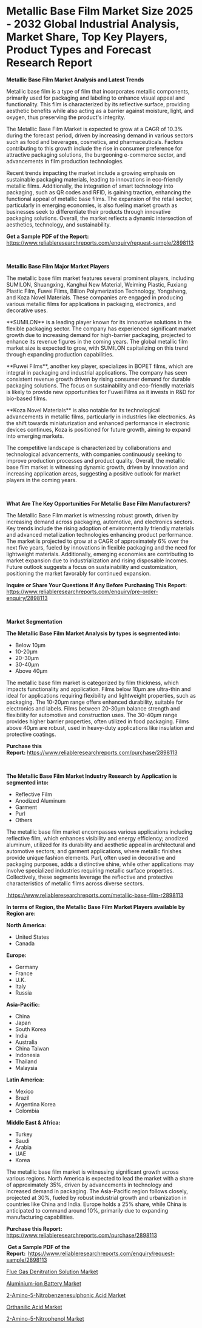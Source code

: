 <p><h1>Metallic Base Film Market Size 2025 - 2032 Global Industrial Analysis, Market Share, Top Key Players, Product Types and Forecast Research Report</h1></p><p><strong>Metallic Base Film Market Analysis and Latest Trends</strong></p>
<p><p>Metallic base film is a type of film that incorporates metallic components, primarily used for packaging and labeling to enhance visual appeal and functionality. This film is characterized by its reflective surface, providing aesthetic benefits while also acting as a barrier against moisture, light, and oxygen, thus preserving the product's integrity. </p><p>The Metallic Base Film Market is expected to grow at a CAGR of 10.3% during the forecast period, driven by increasing demand in various sectors such as food and beverages, cosmetics, and pharmaceuticals. Factors contributing to this growth include the rise in consumer preference for attractive packaging solutions, the burgeoning e-commerce sector, and advancements in film production technologies. </p><p>Recent trends impacting the market include a growing emphasis on sustainable packaging materials, leading to innovations in eco-friendly metallic films. Additionally, the integration of smart technology into packaging, such as QR codes and RFID, is gaining traction, enhancing the functional appeal of metallic base films. The expansion of the retail sector, particularly in emerging economies, is also fueling market growth as businesses seek to differentiate their products through innovative packaging solutions. Overall, the market reflects a dynamic intersection of aesthetics, technology, and sustainability.</p></p>
<p><strong>Get a Sample PDF of the Report:&nbsp;</strong> <a href="https://www.reliableresearchreports.com/enquiry/request-sample/2898113?utm_campaign=83&utm_medium=2&utm_source=Github&utm_content=ia&utm_term=15032025&utm_id=metallic-base-film">https://www.reliableresearchreports.com/enquiry/request-sample/2898113</a></p>
<p>&nbsp;</p>
<p><strong>Metallic Base Film Major Market Players</strong></p>
<p><p>The metallic base film market features several prominent players, including SUMILON, Shuangxing, Kanghui New Material, Weiming Plastic, Fuxiang Plastic Film, Fuwei Films, Billion Polymerization Technology, Yongsheng, and Koza Novel Materials. These companies are engaged in producing various metallic films for applications in packaging, electronics, and decorative uses.</p><p>**SUMILON** is a leading player known for its innovative solutions in the flexible packaging sector. The company has experienced significant market growth due to increasing demand for high-barrier packaging, projected to enhance its revenue figures in the coming years. The global metallic film market size is expected to grow, with SUMILON capitalizing on this trend through expanding production capabilities.</p><p>**Fuwei Films**, another key player, specializes in BOPET films, which are integral in packaging and industrial applications. The company has seen consistent revenue growth driven by rising consumer demand for durable packaging solutions. The focus on sustainability and eco-friendly materials is likely to provide new opportunities for Fuwei Films as it invests in R&D for bio-based films.</p><p>**Koza Novel Materials** is also notable for its technological advancements in metallic films, particularly in industries like electronics. As the shift towards miniaturization and enhanced performance in electronic devices continues, Koza is positioned for future growth, aiming to expand into emerging markets.</p><p>The competitive landscape is characterized by collaborations and technological advancements, with companies continuously seeking to improve production processes and product quality. Overall, the metallic base film market is witnessing dynamic growth, driven by innovation and increasing application areas, suggesting a positive outlook for market players in the coming years.</p></p>
<p>&nbsp;</p>
<p><strong>What Are The Key Opportunities For Metallic Base Film Manufacturers?</strong></p>
<p><p>The Metallic Base Film market is witnessing robust growth, driven by increasing demand across packaging, automotive, and electronics sectors. Key trends include the rising adoption of environmentally friendly materials and advanced metallization technologies enhancing product performance. The market is projected to grow at a CAGR of approximately 6% over the next five years, fueled by innovations in flexible packaging and the need for lightweight materials. Additionally, emerging economies are contributing to market expansion due to industrialization and rising disposable incomes. Future outlook suggests a focus on sustainability and customization, positioning the market favorably for continued expansion.</p></p>
<p><strong>Inquire or Share Your Questions If Any Before Purchasing This Report:</strong> <a href="https://www.reliableresearchreports.com/enquiry/pre-order-enquiry/2898113?utm_campaign=83&utm_medium=2&utm_source=Github&utm_content=ia&utm_term=15032025&utm_id=metallic-base-film">https://www.reliableresearchreports.com/enquiry/pre-order-enquiry/2898113</a></p>
<p>&nbsp;</p>
<p><strong>Market Segmentation</strong></p>
<p><strong>The Metallic Base Film Market Analysis by types is segmented into:</strong></p>
<p><ul><li>Below 10μm</li><li>10-20μm</li><li>20-30μm</li><li>30-40μm</li><li>Above 40μm</li></ul></p>
<p><p>The metallic base film market is categorized by film thickness, which impacts functionality and application. Films below 10μm are ultra-thin and ideal for applications requiring flexibility and lightweight properties, such as packaging. The 10-20μm range offers enhanced durability, suitable for electronics and labels. Films between 20-30μm balance strength and flexibility for automotive and construction uses. The 30-40μm range provides higher barrier properties, often utilized in food packaging. Films above 40μm are robust, used in heavy-duty applications like insulation and protective coatings.</p></p>
<p><strong>Purchase this Report:&nbsp;</strong><a href="https://www.reliableresearchreports.com/purchase/2898113?utm_campaign=83&utm_medium=2&utm_source=Github&utm_content=ia&utm_term=15032025&utm_id=metallic-base-film">https://www.reliableresearchreports.com/purchase/2898113</a></p>
<p>&nbsp;</p>
<p><strong>The Metallic Base Film Market Industry Research by Application is segmented into:</strong></p>
<p><ul><li>Reflective Film</li><li>Anodized Aluminum</li><li>Garment</li><li>Purl</li><li>Others</li></ul></p>
<p><p>The metallic base film market encompasses various applications including reflective film, which enhances visibility and energy efficiency; anodized aluminum, utilized for its durability and aesthetic appeal in architectural and automotive sectors; and garment applications, where metallic finishes provide unique fashion elements. Purl, often used in decorative and packaging purposes, adds a distinctive shine, while other applications may involve specialized industries requiring metallic surface properties. Collectively, these segments leverage the reflective and protective characteristics of metallic films across diverse sectors.</p></p>
<p><a href="https://www.reliableresearchreports.com/metallic-base-film-r2898113?utm_campaign=83&utm_medium=2&utm_source=Github&utm_content=ia&utm_term=15032025&utm_id=metallic-base-film">&nbsp;https://www.reliableresearchreports.com/metallic-base-film-r2898113</a></p>
<p><strong>In terms of Region, the Metallic Base Film Market Players available by Region are:</strong></p>
<p>
    <p> <strong> North America: </strong>
        <ul>
            <li>United States</li>
            <li>Canada</li>
        </ul>
        </p> 
    <p> <strong> Europe: </strong>
        <ul>
            <li>Germany</li>
            <li>France</li>
            <li>U.K.</li>
            <li>Italy</li>
            <li>Russia</li>
        </ul>
        </p> 
    <p> <strong> Asia-Pacific: </strong>
        <ul>
            <li>China</li>
            <li>Japan</li>
            <li>South Korea</li>
            <li>India</li>
            <li>Australia</li>
            <li>China Taiwan</li>
            <li>Indonesia</li>
            <li>Thailand</li>
            <li>Malaysia</li>
        </ul>
        </p> 
    <p> <strong> Latin America: </strong>
        <ul>
            <li>Mexico</li>
            <li>Brazil</li>
            <li>Argentina Korea</li>
            <li>Colombia</li>
        </ul>
        </p> 
    <p> <strong> Middle East & Africa: </strong>
        <ul>
            <li>Turkey</li>
            <li>Saudi</li>
            <li>Arabia</li>
            <li>UAE</li>
            <li>Korea</li>
        </ul>
    </p>
    </p>
<p><p>The metallic base film market is witnessing significant growth across various regions. North America is expected to lead the market with a share of approximately 35%, driven by advancements in technology and increased demand in packaging. The Asia-Pacific region follows closely, projected at 30%, fueled by robust industrial growth and urbanization in countries like China and India. Europe holds a 25% share, while China is anticipated to command around 10%, primarily due to expanding manufacturing capabilities.</p></p>
<p><strong>Purchase this Report: </strong><a href="https://www.reliableresearchreports.com/purchase/2898113?utm_campaign=83&utm_medium=2&utm_source=Github&utm_content=ia&utm_term=15032025&utm_id=metallic-base-film">https://www.reliableresearchreports.com/purchase/2898113</a></p>
<p>&nbsp;<strong>Get a Sample PDF of the Report:&nbsp;&nbsp;</strong><a href="https://www.reliableresearchreports.com/enquiry/request-sample/2898113?utm_campaign=83&utm_medium=2&utm_source=Github&utm_content=ia&utm_term=15032025&utm_id=metallic-base-film">https://www.reliableresearchreports.com/enquiry/request-sample/2898113</a></p>
<p><strong></strong></p>
<p><p><a href="https://github.com/pomasifilo/Market-Research-Report-List-1/blob/main/flue-gas-denitration-solution-market.md?utm_campaign=83&utm_medium=2&utm_source=Github&utm_content=ia&utm_term=15032025&utm_id=metallic-base-film">Flue Gas Denitration Solution Market</a></p><p><a href="https://github.com/signallaikun/Market-Research-Report-List-1/blob/main/aluminium-ion-battery-market.md?utm_campaign=83&utm_medium=2&utm_source=Github&utm_content=ia&utm_term=15032025&utm_id=metallic-base-film">Aluminium-ion Battery Market</a></p><p><a href="https://github.com/nontoengolo/Market-Research-Report-List-1/blob/main/2-amino-5-nitrobenzenesulphonic-acid-market.md?utm_campaign=83&utm_medium=2&utm_source=Github&utm_content=ia&utm_term=15032025&utm_id=metallic-base-film">2-Amino-5-Nitrobenzenesulphonic Acid Market</a></p><p><a href="https://github.com/avikalitesjj/Market-Research-Report-List-1/blob/main/orthanilic-acid-market.md?utm_campaign=83&utm_medium=2&utm_source=Github&utm_content=ia&utm_term=15032025&utm_id=metallic-base-film">Orthanilic Acid Market</a></p><p><a href="https://github.com/shefikagbons/Market-Research-Report-List-1/blob/main/2-amino-5-nitrophenol-market.md?utm_campaign=83&utm_medium=2&utm_source=Github&utm_content=ia&utm_term=15032025&utm_id=metallic-base-film">2-Amino-5-Nitrophenol Market</a></p></p>
